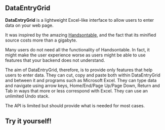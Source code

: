 <script src="https://github.com/tim-band/js-dataentrygrid/releases/download/v1.1/dataentrygrid.min.js">
</script>

## DataEntryGrid

**DataEntryGrid** is a lightweight Excel-like interface to allow users to enter
data on your web page.

It was inspired by the amazing [Handsontable](https://handsontable.com/), and
the fact that its minified source costs more than a gigabyte.

Many users do not need all the functionality of Handsontable. In fact, it might
make the user experience worse as users might be able to use features that your
backend does not understand.

The aim of DataEntryGrid, therefore, is to provide only features that help
users to enter data. They can cut, copy and paste both within DataEntryGrid
and between it and programs such as Microsoft Excel. They can type data and
navigate using arrow keys, Home/End/Page Up/Page Down, Return and Tab in ways
that more or less correspond with Excel. They can use an unlimited Undo stack.

The API is limited but should provide what is needed for most cases.

## Try it yourself!

<table id='input' class='data-entry-grid'>
</table>

<script>
  createDataEntryGrid('input', ['alpha', 'beta', 'gamma', 'delta'], 10);
</script>
